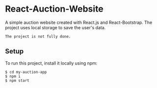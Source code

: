 # React-Auction-Website
A simple auction website created with React.js and React-Bootstrap. The project uses local storage to save the user's data.

`The project is not fully done.`

## Setup
To run this project, install it locally using npm:
```
$ cd my-auction-app
$ npm i
$ npm start
```
